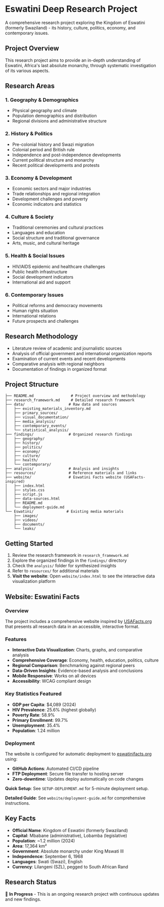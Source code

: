 # Eswatini Deep Research Project

A comprehensive research project exploring the Kingdom of Eswatini (formerly Swaziland) - its history, culture, politics, economy, and contemporary issues.

## Project Overview

This research project aims to provide an in-depth understanding of Eswatini, Africa's last absolute monarchy, through systematic investigation of its various aspects.

## Research Areas

### 1. Geography & Demographics
- Physical geography and climate
- Population demographics and distribution
- Regional divisions and administrative structure

### 2. History & Politics
- Pre-colonial history and Swazi migration
- Colonial period and British rule
- Independence and post-independence developments
- Current political structure and monarchy
- Recent political developments and protests

### 3. Economy & Development
- Economic sectors and major industries
- Trade relationships and regional integration
- Development challenges and poverty
- Economic indicators and statistics

### 4. Culture & Society
- Traditional ceremonies and cultural practices
- Languages and education
- Social structure and traditional governance
- Arts, music, and cultural heritage

### 5. Health & Social Issues
- HIV/AIDS epidemic and healthcare challenges
- Public health infrastructure
- Social development indicators
- International aid and support

### 6. Contemporary Issues
- Political reforms and democracy movements
- Human rights situation
- International relations
- Future prospects and challenges

## Research Methodology

- Literature review of academic and journalistic sources
- Analysis of official government and international organization reports
- Examination of current events and recent developments
- Comparative analysis with regional neighbors
- Documentation of findings in organized format

## Project Structure

```
├── README.md                 # Project overview and methodology
├── research_framework.md     # Detailed research framework
├── data/                    # Raw data and sources
│   ├── existing_materials_inventory.md
│   ├── primary_sources/
│   ├── visual_documentation/
│   ├── media_analysis/
│   ├── contemporary_events/
│   └── statistical_analysis/
├── findings/                # Organized research findings
│   ├── geography/
│   ├── history/
│   ├── politics/
│   ├── economy/
│   ├── culture/
│   ├── health/
│   └── contemporary/
├── analysis/                # Analysis and insights
├── resources/               # Reference materials and links
├── website/                 # Eswatini Facts website (USAFacts-inspired)
│   ├── index.html
│   ├── styles.css
│   ├── script.js
│   ├── data-sources.html
│   ├── README.md
│   └── deployment-guide.md
└── Eswatini/               # Existing media materials
    ├── images/
    ├── videos/
    ├── documents/
    └── leaks/
```

## Getting Started

1. Review the research framework in `research_framework.md`
2. Explore the organized findings in the `findings/` directory
3. Check the `analysis/` folder for synthesized insights
4. Refer to `resources/` for additional materials
5. **Visit the website**: Open `website/index.html` to see the interactive data visualization platform

## Website: Eswatini Facts

### Overview
The project includes a comprehensive website inspired by [USAFacts.org](https://usafacts.org/) that presents all research data in an accessible, interactive format.

### Features
- **Interactive Data Visualization**: Charts, graphs, and comparative analysis
- **Comprehensive Coverage**: Economy, health, education, politics, culture
- **Regional Comparison**: Benchmarking against regional peers
- **Data-Driven Insights**: Evidence-based analysis and conclusions
- **Mobile Responsive**: Works on all devices
- **Accessibility**: WCAG compliant design

### Key Statistics Featured
- **GDP per Capita**: $4,089 (2024)
- **HIV Prevalence**: 25.6% (highest globally)
- **Poverty Rate**: 58.9%
- **Primary Enrollment**: 99.7%
- **Unemployment**: 35.4%
- **Population**: 1.24 million

### Deployment
The website is configured for automatic deployment to [eswatinifacts.org](http://eswatinifacts.org/) using:
- **GitHub Actions**: Automated CI/CD pipeline
- **FTP Deployment**: Secure file transfer to hosting server
- **Zero-downtime**: Updates deploy automatically on code changes

**Quick Setup**: See `SETUP-DEPLOYMENT.md` for 5-minute deployment setup.

**Detailed Guide**: See `website/deployment-guide.md` for comprehensive instructions.

## Key Facts

- **Official Name**: Kingdom of Eswatini (formerly Swaziland)
- **Capital**: Mbabane (administrative), Lobamba (legislative)
- **Population**: ~1.2 million (2024)
- **Area**: 17,364 km²
- **Government**: Absolute monarchy under King Mswati III
- **Independence**: September 6, 1968
- **Languages**: Swati (Swazi), English
- **Currency**: Lilangeni (SZL), pegged to South African Rand

## Research Status

🔄 **In Progress** - This is an ongoing research project with continuous updates and new findings.
